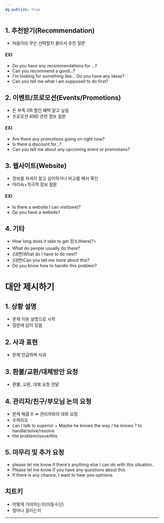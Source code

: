 ```yaml
---
dg-publish: true
---
```


## 1. 추천받기(Recommendation)
- 처음이라 무슨 선택할지 몰라서 추천 질문
#### EX)
- Do you have any recommendations for ...?
- Can you recommend a good...?
- I'm looking for something like... Do you have any ideas?
- Can you tell me what I am supposed to do first?

## 2. 이벤트/프로모션(Events/Promotions)
- 돈 부족 OR 할인 혜택 알고 싶음
- 프로모션 AND 관련 정보 질문
#### EX)
- Are there any promotions going on right now?
- Is there a discount for...?
- Can you tell me about any upcoming event or promotions?

## 3. 웹사이트(Website)
- 정보를 자세히 알고 싶어하거나 비교를 해서 확인
- 어리숙+적극적 정보 질문
#### EX)
- Is there a website I can visit(see)?
- Do you have a website?

## 4. 기타
- How long does it take to get 장소(there)?⭐
- What do people usually do there?
- (대면)What do I have to do next?
- (대면)Can you tell me more about this?
- Do you know how to handle this problem?



# 대안 제시하기
## 1. 상황 설명
- 문제 이유 설명으로 시작
- 질문에 답이 있음

## 2. 사과 표현
- 문제 언급하며 사과

## 3. 환불/교환/대체방안 요청
- 환불, 교환, 대체 요청 전달

## 4. 관리자/친구/부모님 논의 요청
- 문제 해결 X => 관리자와의 대화 요청 
- 수퍼리오
- can I talk to superior + Maybe he knows the way / he knows ? to handle/solve/resolve
- the problem/issue/this

## 5. 마무리 및 추가 요청
- please let me know if there's anything else I can do with this situation.
- Please let me know if you have any questions about this
- If there is any chance. I want to hear you opinions




## 치트키
- 어떻게 가야하는지(이동수단)
- 얼마나 걸리는지

---
